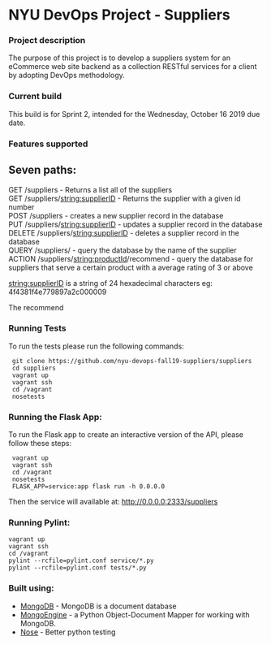 # NYU DevOps Project - Suppliers

###  Project description
The purpose of this project is to develop a suppliers system for an eCommerce web site backend as a collection RESTful services for a client by adopting DevOps methodology.  

###  Current build
This build is for Sprint 2, intended for the Wednesday, October 16 2019 due date.

### Features supported
 Seven paths:
 ------
 GET /suppliers - Returns a list all of the suppliers  
 GET /suppliers/<string:supplierID> - Returns the supplier with a given id number  
 POST /suppliers - creates a new supplier record in the database  
 PUT /suppliers/<string:supplierID> - updates a supplier record in the database  
 DELETE /suppliers/<string:supplierID> - deletes a supplier record in the database  
 QUERY /suppliers/ - query the database by the name of the supplier  
 ACTION /suppliers/<string:productId>/recommend - query the database for suppliers that serve a certain product with a average rating of 3 or above

<string:supplierID> is a string of 24 hexadecimal characters eg: 4f4381f4e779897a2c000009

The recommend

### Running Tests
To run the tests please run the following commands:
```
 git clone https://github.com/nyu-devops-fall19-suppliers/suppliers
 cd suppliers
 vagrant up
 vagrant ssh
 cd /vagrant
 nosetests
```

### Running the Flask App:
To run the Flask app to create an interactive version of the API, please follow these steps:

```
 vagrant up
 vagrant ssh
 cd /vagrant
 nosetests
 FLASK_APP=service:app flask run -h 0.0.0.0
```

Then the service will available at: http://0.0.0.0:2333/suppliers

### Running Pylint:
```
vagrant up
vagrant ssh
cd /vagrant
pylint --rcfile=pylint.conf service/*.py
pylint --rcfile=pylint.conf tests/*.py
````

### Built using:

  * [MongoDB](https://www.mongodb.com/) - MongoDB is a document database
  * [MongoEngine](http://mongoengine.org/) - a Python Object-Document Mapper for working with MongoDB.
  * [Nose](https://nose.readthedocs.io/en/latest/) - Better python testing
